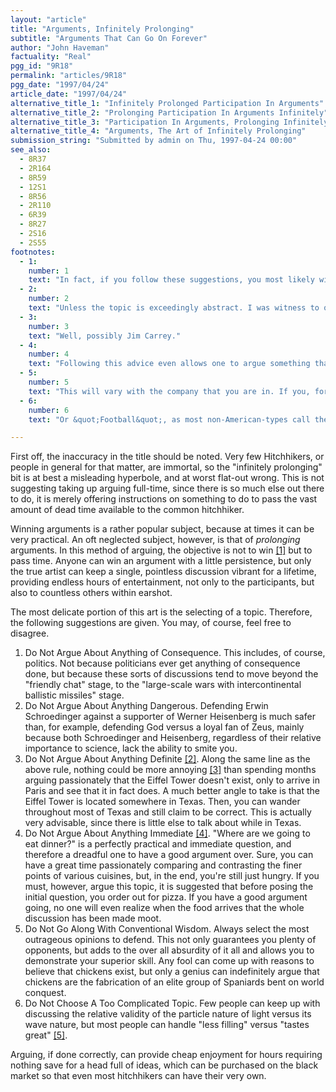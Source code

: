 ```yaml
---
layout: "article"
title: "Arguments, Infinitely Prolonging"
subtitle: "Arguments That Can Go On Forever"
author: "John Haveman"
factuality: "Real"
pgg_id: "9R18"
permalink: "articles/9R18"
pgg_date: "1997/04/24"
article_date: "1997/04/24"
alternative_title_1: "Infinitely Prolonged Participation In Arguments"
alternative_title_2: "Prolonging Participation In Arguments Infinitely"
alternative_title_3: "Participation In Arguments, Prolonging Infinitely"
alternative_title_4: "Arguments, The Art of Infinitely Prolonging"
submission_string: "Submitted by admin on Thu, 1997-04-24 00:00"
see_also:
  - 8R37
  - 2R164
  - 8R59
  - 12S1
  - 8R56
  - 2R110
  - 6R39
  - 8R27
  - 2S16
  - 2S55
footnotes: 
  - 1:
    number: 1
    text: "In fact, if you follow these suggestions, you most likely will never win."
  - 2:
    number: 2
    text: "Unless the topic is exceedingly abstract. I was witness to one fine debate where the opponents argued the existence of thought. The scary thing is that the sides were not for/against."
  - 3:
    number: 3
    text: "Well, possibly Jim Carrey."
  - 4:
    number: 4
    text: "Following this advice even allows one to argue something that eventually will be definite. Take, for instance, the question of who will win the Earth&apos;s Soccer [6] World Cup in the year 2005. If the year is 1996, one could easily spend a great portion of the next several years proclaiming some perfectly absurd point of view. Two things, however, must still be carefully avoided: you must make sure to part company with your arguing companions well before 2005, lest the actual result comes out, unequivocally proving you to be a fool; and you must avoid the type of smart-ass that will point out that there will in fact be no World Cup in 2005, since they only happen every 4 years."
  - 5:
    number: 5
    text: "This will vary with the company that you are in. If you, for example, are Albert Einstein and happen to see Werner Heisenberg and Erwin Schroedinger sitting around looking bored, have at it; you&apos;ll be doing us all a favor. I realize that there is some sort of consensus that has been reached on this issue, but I doubt I&apos;m the only one who is just a little bit uncomfortable with the resolution."
  - 6:
    number: 6
    text: "Or &quot;Football&quot;, as most non-American-types call the sport."

---
```

<div>
<p>First off, the inaccuracy in the title should be noted. Very few Hitchhikers, or people in general for that matter, are immortal, so the "infinitely prolonging" bit is at best a misleading hyperbole, and at worst flat-out wrong. This is not suggesting taking up arguing full-time, since there is so much else out there to do, it is merely offering instructions on something to do to pass the vast amount of dead time available to the common hitchhiker.</p>
<p>Winning arguments is a rather popular subject, because at times it can be very practical. An oft neglected subject, however, is that of <em>prolonging</em> arguments. In this method of arguing, the objective is not to win <a href="#footnote-body.1" name="footnote-link.1" class="footnote-link">[1]</a> but to pass time. Anyone can win an argument with a little persistence, but only the true artist can keep a single, pointless discussion vibrant for a lifetime, providing endless hours of entertainment, not only to the participants, but also to countless others within earshot.</p>
<p>The most delicate portion of this art is the selecting of a topic. Therefore, the following suggestions are given. You may, of course, feel free to disagree.</p>
<ol>
<li value="1">Do Not Argue About Anything of Consequence. This includes, of course, politics. Not because politicians ever get anything of consequence done, but because these sorts of discussions tend to move beyond the "friendly chat" stage, to the "large-scale wars with intercontinental ballistic missiles" stage.</li>
<li value="2">Do Not Argue About Anything Dangerous. Defending Erwin Schroedinger against a supporter of Werner Heisenberg is much safer than, for example, defending God versus a loyal fan of Zeus, mainly because both Schroedinger and Heisenberg, regardless of their relative importance to science, lack the ability to smite you.</li>
<li value="3">Do Not Argue About Anything Definite <a href="#footnote-body.2" name="footnote-link.2" class="footnote-link">[2]</a>. Along the same line as the above rule, nothing could be more annoying <a href="#footnote-body.3" name="footnote-link.3" class="footnote-link">[3]</a> than spending months arguing passionately that the Eiffel Tower doesn't exist, only to arrive in Paris and see that it in fact does. A much better angle to take is that the Eiffel Tower is located somewhere in Texas. Then, you can wander throughout most of Texas and still claim to be correct. This is actually very advisable, since there is little else to talk about while in Texas.</li>
<li value="4">Do Not Argue About Anything Immediate <a href="#footnote-body.4" name="footnote-link.4" class="footnote-link">[4]</a>. "Where are we going to eat dinner?" is a perfectly practical and immediate question, and therefore a dreadful one to have a good argument over. Sure, you can have a great time passionately comparing and contrasting the finer points of various cuisines, but, in the end, you're still just hungry. If you must, however, argue this topic, it is suggested that before posing the initial question, you order out for pizza. If you have a good argument going, no one will even realize when the food arrives that the whole discussion has been made moot.</li>
<li value="5">Do Not Go Along With Conventional Wisdom. Always select the most outrageous opinions to defend. This not only guarantees you plenty of opponents, but adds to the over all absurdity of it all and allows you to demonstrate your superior skill. Any fool can come up with reasons to believe that chickens exist, but only a genius can indefinitely argue that chickens are the fabrication of an elite group of Spaniards bent on world conquest.</li>
<li value="6">Do Not Choose A Too Complicated Topic. Few people can keep up with discussing the relative validity of the particle nature of light versus its wave nature, but most people can handle "less filling" versus "tastes great" <a href="#footnote-body.5" name="footnote-link.5" class="footnote-link">[5]</a>.</li>
</ol>
<p>Arguing, if done correctly, can provide cheap enjoyment for hours requiring nothing save for a head full of ideas, which can be purchased on the black market so that even most hitchhikers can have their very own.</p>
</div>
